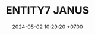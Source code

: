 ---
layout: teamCard
permalink: /team/:title.html
categories: LI
maincover: /assets/logos/BDLF.png
puntosLJMAYO24:
date: 2024-05-02 10:29:20 +0700
title: ENTITY7 JANUS
tag: johto042024
color: black
puntosLJ202404: 12
grupo: sur
background: '#F16C38'
cover: /assets/backCard.png
team: HOENN
ID: E7J 
pj: 
pt1: 
pt2: 
pt3: 
pt4: 
pt5: 
pt6: 
pt7: 
pt8: 
pt9: 
pt10: 
pt11: 
#PARTIDO 1
j1: RONDA 1
p1: E7J
pp1: SOJ
r1: 
bg1: rock
rr1: 
#PARTIDO 2
j2: RONDA 2
p2: E7J
pp2: CS
bg2: rock
r2: 
rr2: 
#PARTIDO 3
j3: RONDA 3
p3: E7J
pp3: HG BETA
bg3: rock
r3: 
rr3:
#PARTIDO 4
j4: RONDA 4
p4: E7J
pp4: RNT
bg4: rock
r4: 
rr4:
#PARTIDO 5
j5: RONDA 5
p5: E7J
pp5: HG OL
bg5: rock
r5: 
rr5:
#PARTIDO 6
j6: RONDA 6
p6: E7J
pp6: I2A
bg6: rock
r6: 
rr6: 
#PARTIDO 7
j7: RONDA 7
p7:  E7J
pp7: EK
bg7: rock
r7: 
rr7: 
#PARTIDO 8
j8: RONDA 8
p8:  E7J
pp8: TAE
bg8: rock
rr8: 
r8: 
#PARTIDO 9
j9: RONDA 9
p9:  E7J
pp9: NL
bg9: rock
r9: 
rr9: 
#PARTIDO 10
j10: RONDA 10
p10: E7J
pp10: GOD
bg10: rock
r10: 
rr10:
#PARTIDO 11
j11: RONDA 11
p11: E7J
pp11: NS
bg11: rock
r11: 
rr11:
stream: <i class="fa-brands fa-twitch text-white"></i>
dia: 28
hora: '22:10'
---